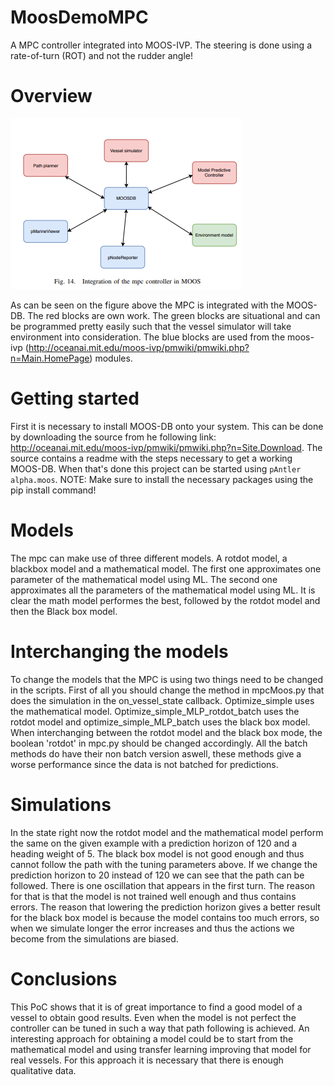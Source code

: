# MoosDemoMPC
A MPC controller integrated into MOOS-IVP.
The steering is done using a rate-of-turn (ROT) and not the rudder angle!

# Overview
![overview of architecture](img/moos_architecture.png)

As can be seen on the figure above the MPC is integrated with the MOOS-DB.
The red blocks are own work.
The green blocks are situational and can be programmed pretty easily such that the vessel simulator will take environment into consideration.
The blue blocks are used from the moos-ivp (http://oceanai.mit.edu/moos-ivp/pmwiki/pmwiki.php?n=Main.HomePage) modules.

# Getting started
First it is necessary to install MOOS-DB onto your system. This can be done by downloading the source from he following link: http://oceanai.mit.edu/moos-ivp/pmwiki/pmwiki.php?n=Site.Download.
The source contains a readme with the steps necessary to get a working MOOS-DB.
When that's done this project can be started using ```pAntler alpha.moos```.
NOTE: Make sure to install the necessary packages using the pip install command!


# Models
The mpc can make use of three different models.
A rotdot model, a blackbox model and a mathematical model.
The first one approximates one parameter of the mathematical model using ML. The second one approximates all the parameters of the mathematical model using ML.
It is clear the math model performes the best, followed by the rotdot model and then the Black box model.

# Interchanging the models
To change the models that the MPC is using two things need to be changed in the scripts.
First of all you should change the method in mpcMoos.py that does the simulation in the on_vessel_state callback. Optimize_simple uses the mathematical model. Optimize_simple_MLP_rotdot_batch uses the rotdot model and optimize_simple_MLP_batch uses the black box model. When interchanging between the rotdot model and the black box mode, the boolean 'rotdot' in mpc.py should be changed accordingly.
All the batch methods do have their non batch version aswell, these methods give a worse performance since the data is not batched for predictions.


# Simulations
In the state right now the rotdot model and the mathematical model perform the same on the given example with a prediction horizon of 120 and a heading weight of 5.
The black box model is not good enough and thus cannot follow the path with the tuning parameters above.
If we change the prediction horizon to 20 instead of 120 we can see that the path can be followed. There is one oscillation that appears in the first turn. The reason for that is that the model is not trained well enough and thus contains errors.
The reason that lowering the prediction horizon gives a better result for the black box model is because the model contains too much errors, so when we simulate longer the error increases and thus the actions we become from the simulations are biased.

# Conclusions
This PoC shows that it is of great importance to find a good model of a vessel to obtain good results. Even when the model is not perfect the controller can be tuned in such a way that path following is achieved.
An interesting approach for obtaining a model could be to start from the mathematical model and using transfer learning improving that model for real vessels. For this approach it is necessary that there is enough qualitative data.
